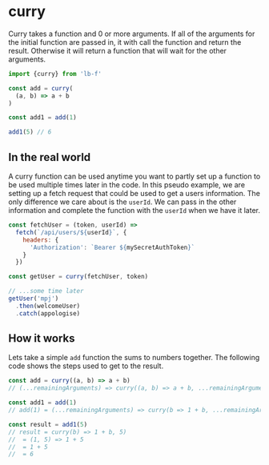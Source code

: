 # curry

Curry takes a function and 0 or more arguments. If all of the arguments for the initial function are passed in, it with call the function and return the result. Otherwise it will return a function that will wait for the other arguments.

```javascript
import {curry} from 'lb-f'

const add = curry(
  (a, b) => a + b
)

const add1 = add(1)

add1(5) // 6
```

## In the real world

A curry function can be used anytime you want to partly set up a function to be used multiple times later in the code. In this pseudo example, we are setting up a fetch request that could be used to get a users information. The only difference we care about is the `userId`. We can pass in the other information and complete the function with the `userId` when we have it later.

```javascript
const fetchUser = (token, userId) =>
  fetch(`/api/users/${userId}`, {
    headers: {
      'Authorization': `Bearer ${mySecretAuthToken}`
    }
  })

const getUser = curry(fetchUser, token)

// ...some time later
getUser('mpj')
  .then(welcomeUser)
  .catch(appologise)
```

## How it works

Lets take a simple `add` function the sums to numbers together. The following code shows the steps used to get to the result.

```javascript
const add = curry((a, b) => a + b)
// (...remainingArguments) => curry((a, b) => a + b, ...remainingArguments)

const add1 = add(1)
// add(1) = (...remainingArguments) => curry(b => 1 + b, ...remainingArguments)

const result = add1(5)
// result = curry(b) => 1 + b, 5)
//  = (1, 5) => 1 + 5
//  = 1 + 5
//  = 6
```
